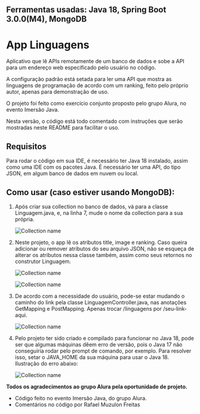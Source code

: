 <h2>Ferramentas usadas: Java 18, Spring Boot 3.0.0(M4), MongoDB</h2>

<h1>App Linguagens</h1>

<p>Aplicativo que lê APIs remotamente de um banco de dados e sobe a API para um endereço web especificado pelo usuário no código. </p>

<p>A configuração padrão está setada para ler uma API que mostra as linguagens de programação de acordo com um ranking, feito pelo próprio autor, apenas para demonstração de uso. </p>

<p>O projeto foi feito como exercício conjunto proposto pelo grupo Alura, no evento Imersão Java.  </p>

<p>Nesta versão, o código está todo comentado com instruções que serão mostradas neste README para facilitar o uso. </p>

<h2>Requisitos</h2>

<p>Para rodar o código em sua IDE, é necessário ter Java 18 instalado, assim como uma IDE com os pacotes Java. É necessário ter uma API, do tipo JSON, em algum banco de dados em nuvem ou local. </p>



<h2>Como usar (caso estiver usando MongoDB): </h2>

1. Após criar sua collection no banco de dados, vá para a classe Linguagem.java, e, na linha 7, mude o nome da collection para a sua própria.

    ![Collection name](https://imgur.com/YhkpoWHl.png)

2. Neste projeto, o app lê os atributos title, image e ranking. Caso queira adicionar ou remover atributos do seu arquivo JSON, não se esqueça de alterar os atributos nessa classe também, assim como seus retornos no construtor Linguagem.

    ![Collection name](https://imgur.com/ltPytM7l.png)
    
    ![Collection name](https://imgur.com/OyOGO0El.png)

3. De acordo com a necessidade do usuário, pode-se estar mudando o caminho do link pela classe LinguagemController.java, nas anotações GetMapping e PostMapping. Apenas trocar /linguagens por /seu-link-aqui.

    ![Collection name](https://imgur.com/gEdm0wGl.png)

4. Pelo projeto ter sido criado e compilado para funcionar no Java 18, pode ser que algumas máquinas dêem erro de versão, pois o Java 17 não conseguiria rodar pelo prompt de comando, por exemplo. Para resolver isso, setar o JAVA_HOME da sua máquina para usar o Java 18. Ilustração do erro abaixo:

    ![Collection name](https://imgur.com/hObngzwl.png)


<strong>Todos os agradecimentos ao grupo Alura pela oportunidade de projeto.</strong>

- Código feito no evento Imersão Java, do grupo Alura.
- Comentários no código por Rafael Muzulon Freitas

